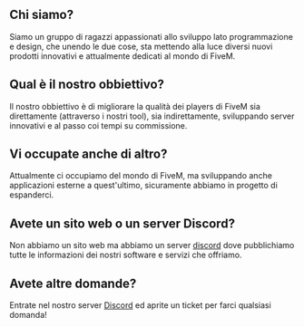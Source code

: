 ## Chi siamo?
Siamo un gruppo di ragazzi appassionati allo sviluppo lato programmazione e design, che unendo le due cose, sta mettendo alla luce diversi nuovi prodotti innovativi e attualmente dedicati al mondo di FiveM.

## Qual è il nostro obbiettivo?
Il nostro obbiettivo è di migliorare la qualità dei players di FiveM sia direttamente (attraverso i nostri tool), sia indirettamente, sviluppando server innovativi e al passo coi tempi su commissione.

## Vi occupate anche di altro?
Attualmente ci occupiamo del mondo di FiveM, ma sviluppando anche applicazioni esterne a quest'ultimo, sicuramente abbiamo in progetto di espanderci.

## Avete un sito web o un server Discord?
Non abbiamo un sito web ma abbiamo un server [discord](https://discord.gg/UxsZeYFz7q) dove pubblichiamo tutte le informazioni dei nostri software e servizi che offriamo.

## Avete altre domande?
Entrate nel nostro server [Discord](https://discord.gg/UxsZeYFz7q) ed aprite un ticket per farci qualsiasi domanda!
